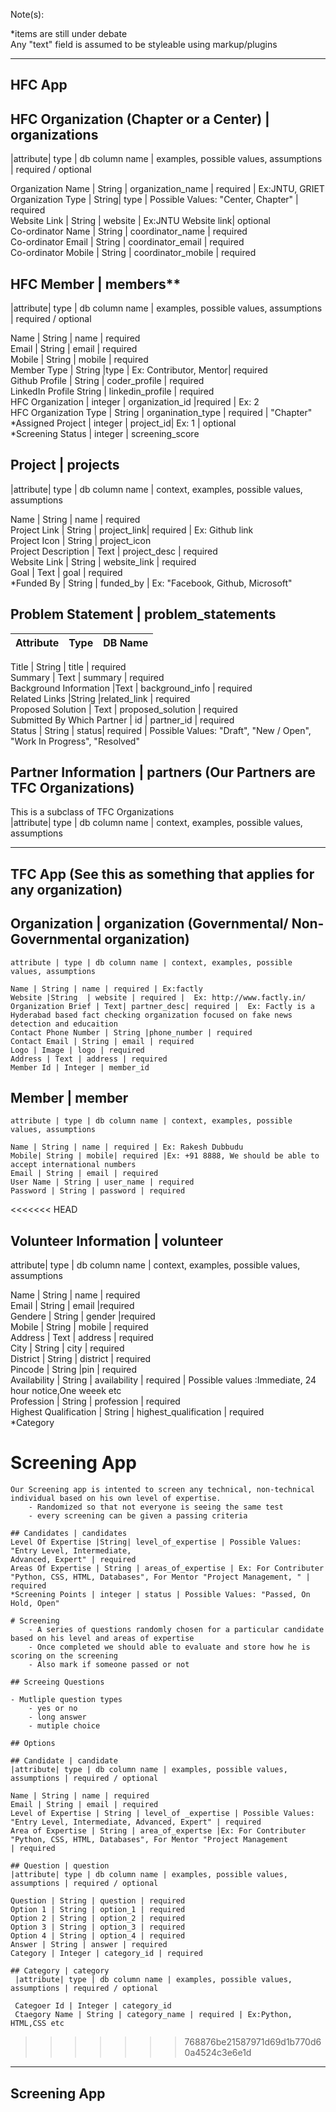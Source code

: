 Note(s):

  *items are still under debate  
  Any "text" field is assumed to be styleable using markup/plugins

------------------------------------------------------------------------------------------------------
 HFC App
------------------------------------------------------------------------------------------------------

## HFC Organization (Chapter or a Center) | organizations
  |attribute| type | db column name | examples, possible values, assumptions | required / optional    

  Organization Name | String | organization_name |  required | Ex:JNTU, GRIET   
  Organization Type | String| type | Possible Values: "Center, Chapter" | required  
  Website Link | String | website | Ex:JNTU Website link| optional  
  Co-ordinator Name | String | coordinator_name | required  
  Co-ordinator Email | String | coordinator_email | required  
  Co-ordinator Mobile | String | coordinator_mobile | required

## HFC Member | members**
  |attribute| type | db column name | examples, possible values, assumptions | required / optional
    
  Name | String | name | required  
  Email | String | email | required  
  Mobile | String | mobile |  required  
  Member Type | String |type | Ex: Contributor, Mentor| required    
  Github Profile | String | coder_profile | required  
  LinkedIn Profile String | linkedin_profile | required  
  HFC Organization | integer | organization_id |required |  Ex: 2   
  HFC Organization Type | String | organination_type | required | "Chapter"  
  *Assigned Project | integer | project_id| Ex: 1 | optional  
  *Screening Status | integer | screening_score

## Project | projects
  |attribute| type | db column name | context, examples, possible values, assumptions

  Name | String | name | required   
  Project Link | String | project_link| required | Ex: Github link  
  Project Icon | String | project_icon  
  Project Description | Text | project_desc | required  
  Website Link | String | website_link | required  
  Goal | Text | goal | required  
  *Funded By | String | funded_by | Ex: "Facebook, Github, Microsoft"

## Problem Statement | problem_statements

  Attribute | Type | DB Name
  ---|---|---

  Title | String | title | required  
  Summary | Text | summary | required  
  Background Information |Text | background_info | required  
  Related Links |String |related_link | required  
  Proposed Solution | Text | proposed_solution | required  
  Submitted By Which Partner | id | partner_id | required  
  Status | String | status|  required | Possible Values: "Draft", "New / Open", "Work In Progress", "Resolved"

## Partner Information | partners (Our Partners are TFC Organizations)
  This is a subclass of TFC Organizations  
  |attribute| type | db column name | context, examples, possible values, assumptions

------------------------------------------------------------------------------------------------------
TFC App (See this as something that applies for any organization)
------------------------------------------------------------------------------------------------------

## Organization | organization (Governmental/ Non-Governmental organization)
    attribute | type | db column name | context, examples, possible values, assumptions

    Name | String | name | required | Ex:factly  
    Website |String  | website | required |  Ex: http://www.factly.in/  
    Organization Brief | Text| partner_desc| required |  Ex: Factly is a Hyderabad based fact checking organization focused on fake news     detection and educaition
    Contact Phone Number | String |phone_number | required  
    Contact Email | String | email | required
    Logo | Image | logo | required
    Address | Text | address | required
    Member Id | Integer | member_id

    
## Member | member
    attribute | type | db column name | context, examples, possible values, assumptions  
    
    Name | String | name | required | Ex: Rakesh Dubbudu  
    Mobile| String | mobile| required |Ex: +91 8888, We should be able to accept international numbers  
    Email | String | email | required
    User Name | String | user_name | required
    Password | String | password | required

<<<<<<< HEAD
## Volunteer Information | volunteer
   attribute| type | db column name | context, examples, possible values, assumptions  
   
   Name | String | name | required    
   Email | String | email |required    
   Gendere | String | gender |required    
   Mobile | String | mobile | required     
   Address | Text | address | required        
   City  | String | city | required   
   District | String | district | required    
   Pincode | String |pin | required    
   Availability | String | availability | required | Possible values :Immediate, 24 hour notice,One weeek etc  
   Profession | String | profession | required   
   Highest Qualification | String | highest_qualification  | required    
   *Category
   
   
   
 
 
 


# Screening App
    Our Screening app is intented to screen any technical, non-technical individual based on his own level of expertise. 
        - Randomized so that not everyone is seeing the same test
        - every screening can be given a passing criteria

    ## Candidates | candidates
    Level Of Expertise |String| level_of_expertise | Possible Values: "Entry Level, Intermediate, 
    Advanced, Expert" | required
    Areas Of Expertise | String | areas_of_expertise | Ex: For Contributer "Python, CSS, HTML, Databases", For Mentor "Project Management, " | required
    *Screening Points | integer | status | Possible Values: "Passed, On Hold, Open"

    # Screening
        - A series of questions randomly chosen for a particular candidate based on his level and areas of expertise
        - Once completed we should able to evaluate and store how he is scoring on the screening
        - Also mark if someone passed or not

    ## Screeing Questions
    
    - Mutliple question types
        - yes or no
        - long answer
        - mutiple choice
    
    ## Options
    
    ## Candidate | candidate
    |attribute| type | db column name | examples, possible values, assumptions | required / optional
    
    Name | String | name | required
    Email | String | email | required
    Level of Expertise | String | level_of _expertise | Possible Values: "Entry Level, Intermediate, Advanced, Expert" | required
    Area of Expertise | String | area_of_expertse |Ex: For Contributer "Python, CSS, HTML, Databases", For Mentor "Project Management
    | required
    
    ## Question | question
    |attribute| type | db column name | examples, possible values, assumptions | required / optional
    
    Question | String | question | required
    Option 1 | String | option_1 | required
    Option 2 | String | option_2 | required
    Option 3 | String | option_3 | required
    Option 4 | String | option_4 | required
    Answer | String | answer | required
    Category | Integer | category_id | required
    
    ## Category | category
     |attribute| type | db column name | examples, possible values, assumptions | required / optional
     
     Categoer Id | Integer | category_id
     Ctaegory Name | String | category_name | required | Ex:Python, HTML,CSS etc
    
>>>>>>> 768876be21587971d69d1b770d60a4524c3e6e1d

------------------------------------------------------------------------------------------------------
Screening App
------------------------------------------------------------------------------------------------------
